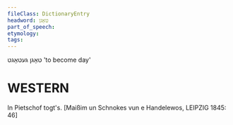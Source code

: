 ```yaml
---
fileClass: DictionaryEntry
headword: טאָגן
part_of_speech: 
etymology: 
tags: 
---
```

טאָגן
געטאָגט
'to become day'

WESTERN
========

In Pietschof togt's.
[Maißim un Schnokes vun e Handelewos, LEIPZIG 1845: 46]